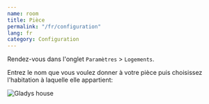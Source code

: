 ```yaml
---
name: room
title: Pièce
permalink: "/fr/configuration"
lang: fr
category: Configuration
---
```


Rendez-vous dans l'onglet `Paramètres` > `Logements`.

Entrez le nom que vous voulez donner à votre pièce puis choisissez l'habitation à laquelle elle appartient:

<img alt="Gladys house" src="{{site.baseurl}}/assets/image/configuration/house_3-fr.png" class="img-responsive"/>
